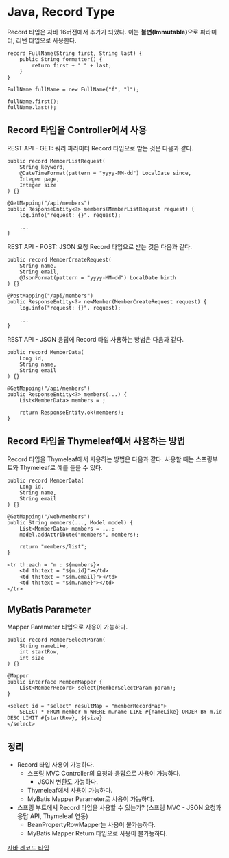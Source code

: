 # Java, Record Type
Record 타입은 자바 16버전에서 추가가 되었다. 이는 <b>불변(Immutable)</b>으로 파라미터, 리턴 타입으로 사용한다.   

```
record FullName(String first, String last) {
    public String formatter() {
        return first + " " + last;
    }
}

FullName fullName = new FullName("f", "l");

fullName.first();
fullName.last();
```

## Record 타입을 Controller에서 사용
REST API - GET: 쿼리 파라미터 Record 타입으로 받는 것은 다음과 같다.   

```
public record MemberListRequest(
    String keyword,
    @DateTimeFormat(pattern = "yyyy-MM-dd") LocalDate since,
    Integer page,
    Integer size
) {}
```

```
@GetMapping("/api/members")
public ResponseEntity<?> members(MemberListRequest request) {
    log.info("request: {}". request);

    ...
}
```

REST API - POST: JSON 요청 Record 타입으로 받는 것은 다음과 같다.   

```
public record MemberCreateRequest(
    String name,
    String email,
    @JsonFormat(pattern = "yyyy-MM-dd") LocalDate birth
) {}
```

```
@PostMapping("/api/members")
public ResponseEntity<?> newMember(MemberCreateRequest request) {
    log.info("request: {}". request);

    ...
}
```

REST API - JSON 응답에 Record 타입 사용하는 방법은 다음과 같다.   

```
public record MemberData(
    Long id,
    String name,
    String email
) {}
```

```
@GetMapping("/api/members")
public ResponseEntity<?> members(...) {
    List<MemberData> members = ;
    
    return ResponseEntity.ok(members);
}
```
## Record 타입을 Thymeleaf에서 사용하는 방법
Record 타입을 Thymeleaf에서 사용하는 방법은 다음과 같다. 사용할 때는 스프링부트와 Thymeleaf로 예를 들을 수 있다.   

```
public record MemberData(
    Long id,
    String name,
    String email
) {}
```

```
@GetMapping("/web/members")
public String members(..., Model model) {
    List<MemberData> members = ...;
    model.addAttribute("members", members);

    return "members/list";
}
```

```
<tr th:each = "m : ${members}>
    <td th:text = "${m.id}"></td>
    <td th:text = "${m.email}"></td>
    <td th:text = "${m.name}"></td>
</tr>
```

## MyBatis Parameter
Mapper Parameter 타입으로 사용이 가능하다.   

```
public record MemberSelectParam(
    String nameLike,
    int startRow,
    int size
) {}
```

```
@Mapper
public interface MemberMapper {
    List<MemberRecord> select(MemberSelectParam param);
}
```

```
<select id = "select" resultMap = "memberRecordMap">
    SELECT * FROM member m WHERE m.name LIKE #{nameLike} ORDER BY m.id DESC LIMIT #{startRow}, ${size}
</select>
```

## 정리
* Record 타입 사용이 가능하다.
    * 스프링 MVC Controller의 요청과 응답으로 사용이 가능하다.
        * JSON 변환도 가능하다.
    * Thymeleaf에서 사용이 가능하다.
    * MyBatis Mapper Parameter로 사용이 가능하다.
* 스프링 부트에서 Record 타입을 사용할 수 있는가? (스프링 MVC - JSON 요청과 응답 API, Thymeleaf 연동)
    * BeanPropertyRowMapper는 사용이 불가능하다.
    * MyBatis Mapper Return 타입으로 사용이 불가능하다.   

[자바 레코드 타입](https://www.youtube.com/watch?v=UzVMz9gMwgA)